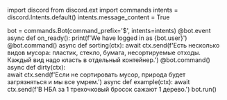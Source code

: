 import discord
from discord.ext import commands
intents = discord.Intents.default()
intents.message_content = True

bot = commands.Bot(command_prefix='$', intents=intents)
@bot.event
async def on_ready():
    print(f'We have logged in as {bot.user}')
@bot.command()
async def sorting(ctx):
    await ctx.send(f'Есть несколько видов мусора: пластик, стекло, бумага, несортируемые отходы. Каждый вид надо класть в отдельный контейнер.')
@bot.command()
async def dirty(ctx):    
    await ctx.send(f'Если не сортировать мусор, природа будет загрязняться и мы все умрем.')
async def example(ctx):
    await ctx.send(f'В НБА за 1 трехочковый бросок сажают 1 дерево.')
bot.run()
